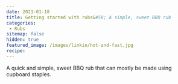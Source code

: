 ```yaml
---
date: 2021-01-18
title: Getting started with rubs&#58; A simple, sweet BBQ rub
categories:
 - Rubs
sitemap: false
hidden: true
featured_image: /images/linkin/hot-and-fast.jpg
recipe:
---
```


A quick and simple, sweet BBQ rub that can mostly be made using cupboard staples.
